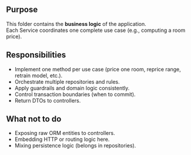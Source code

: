## Purpose
This folder contains the **business logic** of the application.  
Each Service coordinates one complete use case (e.g., computing a room price).

## Responsibilities
- Implement one method per use case (price one room, reprice range, retrain model, etc.).
- Orchestrate multiple repositories and rules.
- Apply guardrails and domain logic consistently.
- Control transaction boundaries (when to commit).
- Return DTOs to controllers.

## What not to do
- Exposing raw ORM entities to controllers.
- Embedding HTTP or routing logic here.
- Mixing persistence logic (belongs in repositories).